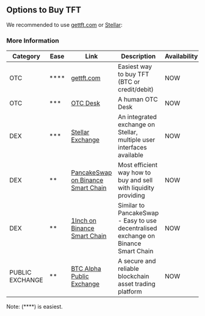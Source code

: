 ## Options to Buy TFT

We recommended to use [gettft.com](https://gettft.com/) or [Stellar](tft_stellar_dex):

### More Information

| Category        | Ease  | Link                                                   | Description                                                                        | Availability |
| --------------- | ----- | ------------------------------------------------------ | ---------------------------------------------------------------------------------- | ------------ |
| OTC              | ****  | [gettft.com](https://gettft.com/) | Easiest way to buy TFT (BTC or credit/debit)                     | NOW          |
| OTC               | ***  | [OTC Desk](tft_otc) | A human OTC Desk                   | NOW          |
| DEX             | ***     | [Stellar Exchange](tft_stellar_dex)                    | An integrated exchange on Stellar, multiple user interfaces available                                                  | NOW          |
| DEX | **   | [PancakeSwap on Binance Smart Chain](tft_binance_defi) | Most efficient way how to buy and sell with liquidity providing                    | NOW          |
| DEX | **   | [1Inch on Binance Smart Chain](tft_1inch)              | Similar to PancakeSwap - Easy to use decentralised exchange on Binance Smart Chain | NOW          |
| PUBLIC EXCHANGE | **    | [BTC Alpha Public Exchange](tft_btc_alpha)             | A secure and reliable blockchain asset trading platform                            | NOW          |

Note: (****) is easiest.

<!-- | THREEFOLD       | ***** | [GET TFT WEB](https://gettft.com)                      | Easiest way how to buy TFT                                                         | NOW          | -->
